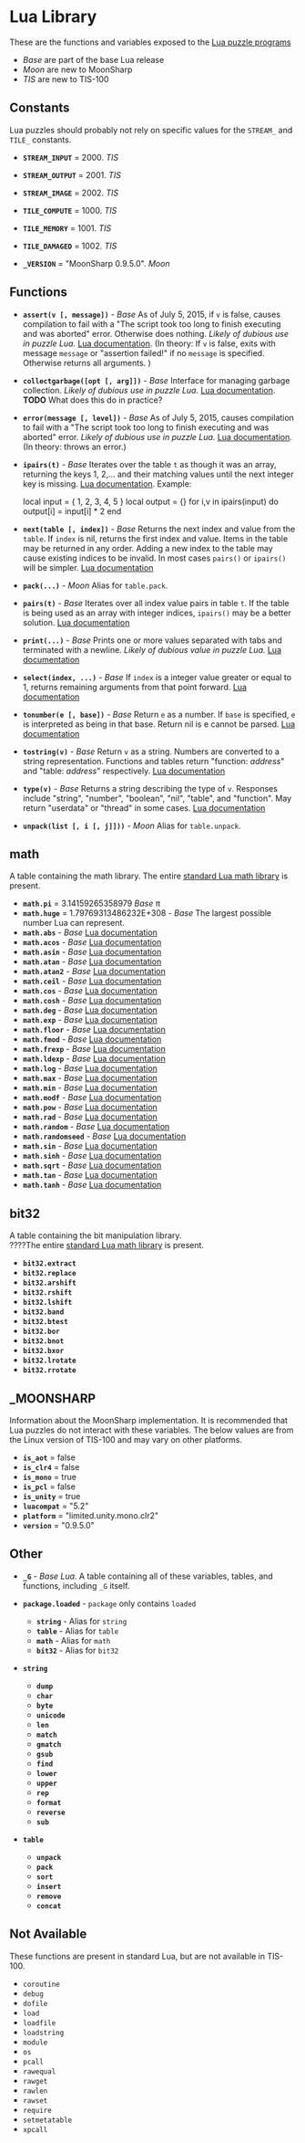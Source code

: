 Lua Library
===========

These are the functions and variables exposed to the [Lua puzzle programs](lua.html)

   * _Base_ are part of the base Lua release
   * _Moon_ are new to MoonSharp
   * _TIS_ are new to TIS-100

Constants
---------

Lua puzzles should probably not rely on specific values for the `STREAM_` and `TILE_` constants.

   * **`STREAM_INPUT`**  = 2000. _TIS_

   * **`STREAM_OUTPUT`** = 2001. _TIS_

   * **`STREAM_IMAGE`**  = 2002. _TIS_

   * **`TILE_COMPUTE`**  = 1000. _TIS_

   * **`TILE_MEMORY`**   = 1001. _TIS_

   * **`TILE_DAMAGED`**  = 1002. _TIS_

   * **`_VERSION`**      = "MoonSharp 0.9.5.0". _Moon_

Functions
---------

   * **`assert(v [, message])`** - _Base_ As of July 5, 2015, if `v` is false, causes compilation to fail with a "The script took too long to finish executing and was aborted" error.  Otherwise does nothing.  _Likely of dubious use in puzzle Lua._ [Lua documentation](http://www.lua.org/manual/5.2/manual.html#pdf-assert).  (In theory: If `v` is false, exits with message `message` or "assertion failed!" if no `message` is specified. Otherwise returns all arguments. )

   * **`collectgarbage([opt [, arg]])`** - _Base_ Interface for managing garbage collection. _Likely of dubious use in puzzle Lua._ [Lua documentation](http://www.lua.org/manual/5.2/manual.html#pdf-collectgarbage). **TODO** What does this do in practice?

   * **`error(message [, level])`** -  _Base_ As of July 5, 2015, causes compilation to fail with a "The script took too long to finish executing and was aborted" error.  _Likely of dubious use in puzzle Lua._ [Lua documentation](http://www.lua.org/manual/5.2/manual.html#pdf-error). (In theory: throws an error.)

   * **`ipairs(t)`** - _Base_ Iterates over the table `t` as though it was an array, returning the keys 1, 2,... and their matching values until the next integer key is missing. [Lua documentation](http://www.lua.org/manual/5.2/manual.html#pdf-ipairs). Example:

		local input = { 1, 2, 3, 4, 5 }
		local output = {}
		for i,v in ipairs(input) do
			output[i] = input[i] * 2
		end

   * **`next(table [, index])`** - _Base_ Returns the next index and value from the `table`. If `index` is nil, returns the first index and value. Items in the table may be returned in any order.  Adding a new index to the table may cause existing indices to be invalid.  In most cases `pairs()` or `ipairs()` will be simpler.  [Lua documentation](http://www.lua.org/manual/5.2/manual.html#pdf-next)

   * **`pack(...)`** - _Moon_ Alias for `table.pack`.

   * **`pairs(t)`** - _Base_ Iterates over all index value pairs in table `t`.  If the table is being used as an array with integer indices, `ipairs()` may be a better solution.  [Lua documentation](http://www.lua.org/manual/5.2/manual.html#pdf-pairs)

   * **`print(...)`** - _Base_ Prints one or more values separated with tabs and terminated with a newline. _Likely of dubious value in puzzle Lua._ [Lua documentation](http://www.lua.org/manual/5.2/manual.html#pdf-print)

   * **`select(index, ...)`** - _Base_ If `index` is a integer value greater or equal to 1, returns remaining arguments from that point forward. [Lua documentation](http://www.lua.org/manual/5.2/manual.html#pdf-select)

   * **`tonumber(e [, base])`** - _Base_ Return `e` as a number. If `base` is specified, `e` is interpreted as being in that base. Return nil is e cannot be parsed. [Lua documentation](http://www.lua.org/manual/5.2/manual.html#pdf-tonumber)

   * **`tostring(v)`** - _Base_ Return `v` as a string. Numbers are converted to a string representation. Functions and tables return "function: _address_" and "table: _address_" respectively. [Lua documentation](http://www.lua.org/manual/5.2/manual.html#pdf-tostring)

   * **`type(v)`** - _Base_ Returns a string describing the type of `v`.  Responses include "string", "number", "boolean", "nil", "table", and "function".   May return "userdata" or "thread" in some cases.  [Lua documentation](http://www.lua.org/manual/5.2/manual.html#pdf-type)

   * **`unpack(list [, i [, j]]))`** - _Moon_ Alias for `table.unpack`.


math
----

A table containing the math library.  The entire [standard Lua math library](http://www.lua.org/manual/5.2/manual.html#6.6) is present.

   * **`math.pi`** = 3.14159265358979 _Base_ π
   * **`math.huge`** = 1.79769313486232E+308 - _Base_ The largest possible number Lua can represent.
   * **`math.abs`** - _Base_ [Lua documentation](http://www.lua.org/manual/5.2/manual.html#pdf-math.abs)
   * **`math.acos`** - _Base_ [Lua documentation](http://www.lua.org/manual/5.2/manual.html#pdf-math.acos)
   * **`math.asin`** - _Base_ [Lua documentation](http://www.lua.org/manual/5.2/manual.html#pdf-math.asin)
   * **`math.atan`** - _Base_ [Lua documentation](http://www.lua.org/manual/5.2/manual.html#pdf-math.atan)
   * **`math.atan2`** - _Base_ [Lua documentation](http://www.lua.org/manual/5.2/manual.html#pdf-math.atan2)
   * **`math.ceil`** - _Base_ [Lua documentation](http://www.lua.org/manual/5.2/manual.html#pdf-math.ceil)
   * **`math.cos`** - _Base_ [Lua documentation](http://www.lua.org/manual/5.2/manual.html#pdf-math.cos)
   * **`math.cosh`** - _Base_ [Lua documentation](http://www.lua.org/manual/5.2/manual.html#pdf-math.cosh)
   * **`math.deg`** - _Base_ [Lua documentation](http://www.lua.org/manual/5.2/manual.html#pdf-math.deg)
   * **`math.exp`** - _Base_ [Lua documentation](http://www.lua.org/manual/5.2/manual.html#pdf-math.exp)
   * **`math.floor`** - _Base_ [Lua documentation](http://www.lua.org/manual/5.2/manual.html#pdf-math.floor)
   * **`math.fmod`** - _Base_ [Lua documentation](http://www.lua.org/manual/5.2/manual.html#pdf-math.fmod)
   * **`math.frexp`** - _Base_ [Lua documentation](http://www.lua.org/manual/5.2/manual.html#pdf-math.frexp)
   * **`math.ldexp`** - _Base_ [Lua documentation](http://www.lua.org/manual/5.2/manual.html#pdf-math.ldexp)
   * **`math.log`** - _Base_ [Lua documentation](http://www.lua.org/manual/5.2/manual.html#pdf-math.log)
   * **`math.max`** - _Base_ [Lua documentation](http://www.lua.org/manual/5.2/manual.html#pdf-math.max)
   * **`math.min`** - _Base_ [Lua documentation](http://www.lua.org/manual/5.2/manual.html#pdf-math.min)
   * **`math.modf`** - _Base_ [Lua documentation](http://www.lua.org/manual/5.2/manual.html#pdf-math.modf)
   * **`math.pow`** - _Base_ [Lua documentation](http://www.lua.org/manual/5.2/manual.html#pdf-math.pow)
   * **`math.rad`** - _Base_ [Lua documentation](http://www.lua.org/manual/5.2/manual.html#pdf-math.rad)
   * **`math.random`** - _Base_ [Lua documentation](http://www.lua.org/manual/5.2/manual.html#pdf-math.random)
   * **`math.randomseed`** - _Base_ [Lua documentation](http://www.lua.org/manual/5.2/manual.html#pdf-math.randomseed)
   * **`math.sin`** - _Base_ [Lua documentation](http://www.lua.org/manual/5.2/manual.html#pdf-math.sin)
   * **`math.sinh`** - _Base_ [Lua documentation](http://www.lua.org/manual/5.2/manual.html#pdf-math.sinh)
   * **`math.sqrt`** - _Base_ [Lua documentation](http://www.lua.org/manual/5.2/manual.html#pdf-math.sqrt)
   * **`math.tan`** - _Base_ [Lua documentation](http://www.lua.org/manual/5.2/manual.html#pdf-math.tan)
   * **`math.tanh`** - _Base_ [Lua documentation](http://www.lua.org/manual/5.2/manual.html#pdf-math.tanh)


bit32
-----

A table containing the bit manipulation library.  
????The entire [standard Lua math library](http://www.lua.org/manual/5.2/manual.html#6.6) is present.

   * **`bit32.extract`**
   * **`bit32.replace`**
   * **`bit32.arshift`**
   * **`bit32.rshift`**
   * **`bit32.lshift`**
   * **`bit32.band`**
   * **`bit32.btest`**
   * **`bit32.bor`**
   * **`bit32.bnot`**
   * **`bit32.bxor`**
   * **`bit32.lrotate`**
   * **`bit32.rrotate`**

_MOONSHARP
----------

Information about the MoonSharp implementation.  It is recommended that Lua puzzles do not interact with these variables.  The below values are from the Linux version of TIS-100 and may vary on other platforms.

   * **`is_aot`** = false
   * **`is_clr4`** = false
   * **`is_mono`** = true
   * **`is_pcl`** = false
   * **`is_unity`** = true
   * **`luacompat`** = "5.2"
   * **`platform`** = "limited.unity.mono.clr2"
   * **`version`** = "0.9.5.0"

Other
-----

   * **`_G`** - _Base Lua._ A table containing all of these variables, tables, and functions, including `_G` itself.


   * **`package.loaded`** - `package` only contains `loaded`

     *  **`string`** - Alias for `string`
     *  **`table`** - Alias for `table`
     *  **`math`** - Alias for `math`
     *  **`bit32`** - Alias for `bit32`

   * **`string`**

     * **`dump`**
     * **`char`**
     * **`byte`**
     * **`unicode`**
     * **`len`**
     * **`match`**
     * **`gmatch`**
     * **`gsub`**
     * **`find`**
     * **`lower`**
     * **`upper`**
     * **`rep`**
     * **`format`**
     * **`reverse`**
     * **`sub`**

   * **`table`**

     * **`unpack`**
     * **`pack`**
     * **`sort`**
     * **`insert`**
     * **`remove`**
     * **`concat`**

Not Available
-------------

These functions are present in standard Lua, but are not available in TIS-100. 

   * `coroutine`
   * `debug`
   * `dofile`
   * `load`
   * `loadfile`
   * `loadstring`
   * `module`
   * `os`
   * `pcall`
   * `rawequal`
   * `rawget`
   * `rawlen`
   * `rawset`
   * `require`
   * `setmetatable`
   * `xpcall`
